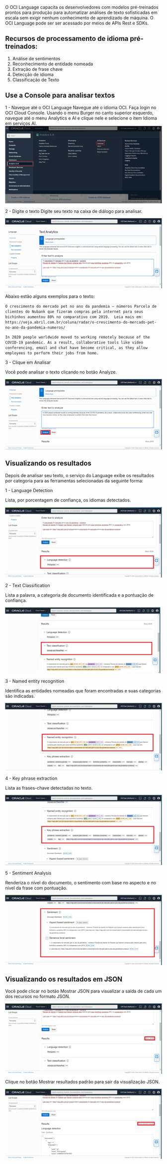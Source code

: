 O OCI Language capacita os desenvolvedores com modelos pré-treinados prontos para produção para automatizar análises de texto sofisticadas em escala sem exigir nenhum conhecimento de aprendizado de máquina. O OCI Language pode ser ser acessado por meios de APIs Rest e SDKs.

## Recursos de processamento de idioma pré-treinados:

1. Análise de sentimentos
2. Reconhecimento de entidade nomeada
3. Extração de frase chave
4. Detecção de idioma
5. Classificação de Texto

## Use a Console para analisar textos

1 - Navegue até o OCI Language
Navegue até o idioma OCI. Faça login no OCI Cloud Console. Usando o menu Burger no canto superior esquerdo, navegue até o menu Analytics e AI e clique nele e selecione o item Idioma em serviços AI.
![_](./Imagens/IMG_001.PNG)

2 - Digite o texto
Digite seu texto na caixa de diálogo para analisar.

![_](./Imagens/IMG_002.PNG)

Abaixo estão alguns exemplos para o texto:

`O crescimento do mercado pet no ano da pandemia – números
Parcela de clientes do Nubank que fizeram compras pela internet para seus bichinhos aumentou 80% no comparativo com 2019. 
Leia mais em: https://veja.abril.com.br/coluna/radar/o-crescimento-do-mercado-pet-no-ano-da-pandemia-numeros/`

`In 2020 people worldwide moved to working remotely because of the COVID-19 pandemic. As a result, collaborative tools like video conferencing, email and chat have become critical, as they allow employees to perform their jobs from home.`

3 - Clique em Analisar

Você pode analisar o texto clicando no botão Analyze.

![_](./Imagens/IMG_003.png)

## Visualizando os resultados
Depois de analisar seu texto, o serviço do Language exibe os resultados por categoria para as ferramentas selecionadas da seguinte forma:

1 - Language Detection

Lista, por porcentagem de confiança, os idiomas detectados.

![_](./Imagens/IMG_004.png)

2 - Text Classification

Lista a palavra, a categoria de documento identificada e a pontuação de confiança.

![_](./Imagens/IMG_005.png)

3 - Named entity recognition

Identifica as entidades nomeadas que foram encontradas e suas categorias são indicadas.

![_](./Imagens/IMG_006.png)

4 - Key phrase extraction

Lista as frases-chave detectadas no texto.

![_](./Imagens/IMG_007.png)

5 - Sentiment Analysis

Renderiza o nível do documento, o sentimento com base no aspecto e no nível da frase com pontuação.

![_](./Imagens/IMG_008.png)

## Visualizando os resultados em JSON

Você pode clicar no botão Mostrar JSON para visualizar a saída de cada um dos recursos no formato JSON.

![_](./Imagens/IMG_009.png)

Clique no botão Mostrar resultados padrão para sair da visualização JSON.

![_](./Imagens/IMG_010.png)




